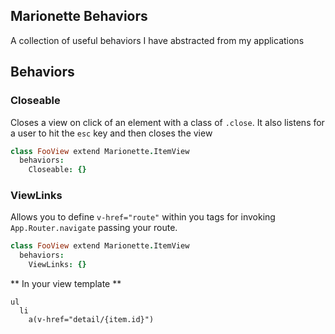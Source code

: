 Marionette Behaviors
--------

A collection of useful behaviors I have abstracted from my applications

## Behaviors

### Closeable

Closes a view on click of an element with a class of `.close`. It also listens for a user to hit the `esc` key and then closes the view

```coffeescript
class FooView extend Marionette.ItemView
  behaviors:
    Closeable: {}
```

### ViewLinks

Allows you to define `v-href="route"` within you tags for invoking `App.Router.navigate` passing your route.

```coffeescript
class FooView extend Marionette.ItemView
  behaviors:
    ViewLinks: {}
```

** In your view template **
```jade
ul
  li
    a(v-href="detail/{item.id}")
```
